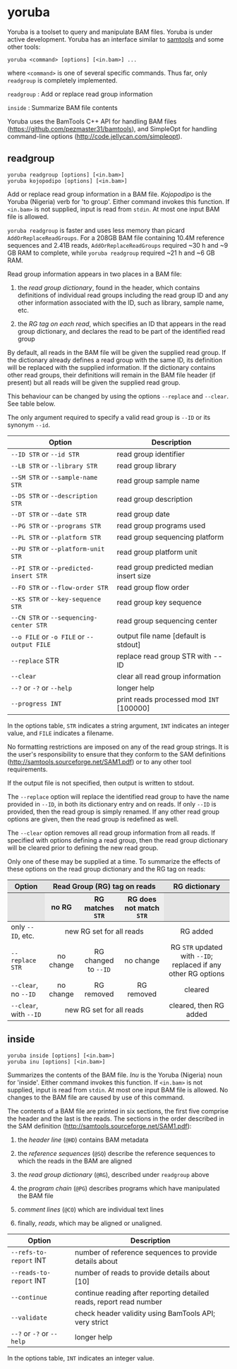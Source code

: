 yoruba
======

Yoruba is a toolset to query and manipulate BAM files.  Yoruba is under active
development.  Yoruba has an interface similar to [samtools](http://samtools.sourceforge.net)
and some other tools:

    yoruba <command> [options] [<in.bam>] ...

where `<command>` is one of several specific commands.  Thus far, only `readgroup`
is completely implemented.

`readgroup`
: Add or replace read group information

`inside`
: Summarize BAM file contents

Yoruba uses the BamTools C++ API for handling BAM files
(<https://github.com/pezmaster31/bamtools>), and SimpleOpt for handling
command-line options (<http://code.jellycan.com/simpleopt>).


readgroup
---------

    yoruba readgroup [options] [<in.bam>]
    yoruba kojopodipo [options] [<in.bam>]

Add or replace read group information in a BAM file.  *Kojopodipo* is the
Yoruba (Nigeria) verb for 'to group'.  Either command invokes this function.  If
`<in.bam>` is not supplied, input is read from `stdin`.  At most one input BAM
file is allowed.

`yoruba readgroup` is faster and uses less memory than picard `AddOrReplaceReadGroups`.
For a 208GB BAM file containing 10.4M reference sequences and 2.41B reads, 
`AddOrReplaceReadGroups` required ~30 h and ~9 GB RAM to complete, while `yoruba readgroup`
required ~21 h and ~6 GB RAM. 

Read group information appears in two places in a BAM file:

1. the *read group dictionary*, found in the header, which contains definitions
   of individual read groups including the read group ID and any other
   information associated with the ID, such as library, sample name, etc.

2. the *RG tag on each read*, which specifies an ID that appears in the read
   group dictionary, and declares the read to be part of the identified read
   group

By default, all reads in the BAM file will be given the supplied read group.
If the dictionary already defines a read group with the same ID, its definition
will be replaced with the supplied information.  If the dictionary contains
other read groups, their definitions will remain in the BAM file header (if
present) but all reads will be given the supplied read group.

This behaviour can be changed by using the options `--replace` and `--clear`.
See table below.

The only argument required to specify a valid read group is `--ID` or its
synonym `--id`.

| Option                                     | Description |
|--------------------------------------------|-------------|
| `--ID STR` or `--id STR`                   | read group identifier |
| `--LB STR` or `--library STR`              | read group library |
| `--SM STR` or `--sample-name STR`          | read group sample name |
| `--DS STR` or `--description STR`          | read group description |
| `--DT STR` or `--date STR`                 | read group date |
| `--PG STR` or `--programs STR`             | read group programs used |
| `--PL STR` or `--platform STR`             | read group sequencing platform |
| `--PU STR` or `--platform-unit STR`        | read group platform unit |
| `--PI STR` or `--predicted-insert STR`     | read group predicted median insert size |
| `--FO STR` or `--flow-order STR`           | read group flow order |
| `--KS STR` or `--key-sequence STR`         | read group key sequence |
| `--CN STR` or `--sequencing-center STR`    | read group sequencing center |
| `--o FILE` or `-o FILE` or `--output FILE` | output file name [default is stdout] |
| `--replace` STR                            | replace read group STR with --ID
| `--clear`                                  | clear all read group information |
| `--?` or `-?` or `--help`                  | longer help |
| `--progress INT`                           | print reads processed mod `INT` [100000] |

In the options table, `STR` indicates a string argument, `INT` indicates an
integer value, and `FILE` indicates a filename.

No formatting restrictions are imposed on any of the read group strings. It is
the user's responsibility to ensure that they conform to the SAM definitions
(<http://samtools.sourceforge.net/SAM1.pdf>) or to any other tool requirements.

If the output file is not specified, then output is written to stdout.

The `--replace` option will replace the identified read group to have the name
provided in `--ID`, in both its dictionary entry and on reads.  If only `--ID`
is provided, then the read group is simply renamed.  If any other read group
options are given, then the read group is redefined as well.

The `--clear` option removes all read group information from all reads.  If
specified with options defining a read group, then the read group dictionary
will be cleared prior to defining the new read group.

Only one of these may be supplied at a time.  To summarize the effects of these
options on the read group dictionary and the RG tag on reads:

<table>
<thead>
<tr bgcolor="#e4e4e4">
  <th bgcolor="#e4e4e4">Option</th>
  <th align="center" colspan="3" bgcolor="#e4e4e4">Read Group (RG) tag on reads</th>
  <th bgcolor="#e4e4e4">RG dictionary</th>
</tr>
<tr>
  <th bgcolor="#e4e4e4"></th>
  <th bgcolor="#eeeeee">no RG</th>
  <th bgcolor="#eeeeee">RG matches <code>STR</code></th>
  <th bgcolor="#eeeeee">RG does not match <code>STR</code></th>
  <th bgcolor="#e4e4e4"></th>
</tr>
</thead>
<tbody>
<tr>
  <td>only <code>--ID</code>, etc.</td>
  <td align="center" colspan="3">new RG set for all reads</td>
  <td align="center">RG added</td>
</tr>
<tr>
  <td><code>--replace STR</code></td>
  <td align="center">no change</td>
  <td align="center">RG changed to <code>--ID</code></td>
  <td align="center">no change</td>
  <td align="center">RG <code>STR</code> updated with <code>--ID</code>; replaced if any other RG options</td>
</tr>
<tr>
  <td><code>--clear</code>, no <code>--ID</code></td>
  <td align="center">no change</td>
  <td align="center">RG removed</td>
  <td align="center">RG removed</td>
  <td align="center">cleared</td>
</tr>
<tr>
  <td><code>--clear</code>, with <code>--ID</code></td>
  <td align="center" colspan="3">new RG set for all reads</td>
  <td align="center">cleared, then RG added</td>
</tr>
</tbody>
</table>



inside
------

    yoruba inside [options] [<in.bam>]
    yoruba inu [options] [<in.bam>]

Summarizes the contents of the BAM file.  *Inu* is the Yoruba (Nigeria) noun
for 'inside'.  Either command invokes this function.  If `<in.bam>` is not
supplied, input is read from `stdin`.  At most one input BAM file is allowed.
No changes to the BAM file are caused by use of this command.

The contents of a BAM file are printed in six sections, the first five comprise
the header and the last is the reads.  The sections in the order described
in the SAM definition (<http://samtools.sourceforge.net/SAM1.pdf>):

1. the *header line* (`@HD`) contains BAM metadata

2. the *reference sequences* (`@SQ`) describe the reference sequences to which
   the reads in the BAM are aligned

3. the *read group dictionary* (`@RG`), described under `readgroup` above

4. the *program chain* (`@PG`) describes programs which have manipulated the
   BAM file
   
5. *comment lines* (`@CO`) which are individual text lines

6. finally, *reads*, which may be aligned or unaligned.


| Option                     | Description |
|----------------------------|-------------|
| `--refs-to-report` INT     | number of reference sequences to provide details about |
| `--reads-to-report` INT    | number of reads to provide details about [10] |
| `--continue`               | continue reading after reporting detailed reads, report read number |
| `--validate`               | check header validity using BamTools API; very strict |
| `--?` or `-?` or `--help`  | longer help |

In the options table, `INT` indicates an integer value.


